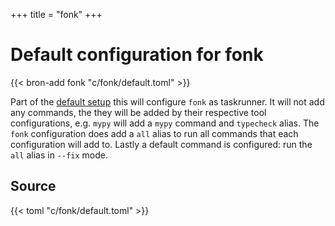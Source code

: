 +++
title = "fonk"
+++

# Default configuration for fonk

{{< bron-add fonk "c/fonk/default.toml" >}}

Part of the [default setup](/bootstrap/_index.md) this will configure `fonk` as taskrunner.
It will not add any commands, the they will be added by their respective tool configurations, e.g. `mypy` will add a `mypy` command and `typecheck` alias. The `fonk` configuration does add a `all` alias to run all commands that each configuration will add to. Lastly a default command is configured: run the `all` alias in `--fix` mode.

## Source

{{< toml "c/fonk/default.toml" >}}
